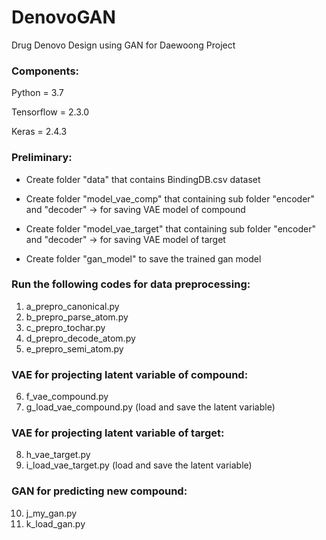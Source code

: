 # DenovoGAN
 Drug Denovo Design using GAN for Daewoong Project
 
 
### Components:
Python = 3.7

Tensorflow = 2.3.0

Keras = 2.4.3


### Preliminary:

* Create folder "data" that contains BindingDB.csv dataset

* Create folder "model_vae_comp" that containing sub folder "encoder" and "decoder" -> for saving VAE model of compound

* Create folder "model_vae_target" that containing sub folder "encoder" and "decoder" -> for saving VAE model of target

* Create folder "gan_model" to save the trained gan model


### Run the following codes for data preprocessing:
1. a_prepro_canonical.py
2. b_prepro_parse_atom.py
3. c_prepro_tochar.py
4. d_prepro_decode_atom.py
5. e_prepro_semi_atom.py

### VAE for projecting latent variable of compound:
6. f_vae_compound.py 
7. g_load_vae_compound.py (load and save the latent variable)

### VAE for projecting latent variable of target:
8. h_vae_target.py
9. i_load_vae_target.py (load and save the latent variable)


### GAN for predicting new compound:
10. j_my_gan.py
11. k_load_gan.py
